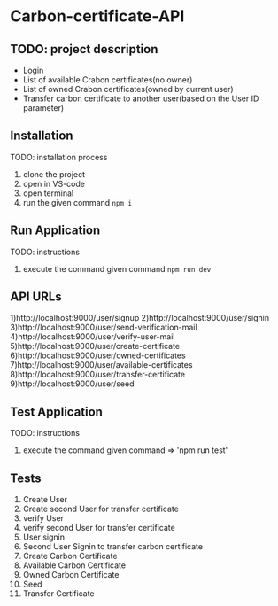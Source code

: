 # Carbon-certificate-API
## TODO: project description

- Login
- List of available Crabon certificates(no owner)
- List of owned Crabon certificates(owned by current user)
- Transfer carbon certificate to another user(based on the User ID parameter)

## Installation
TODO: installation process
1) clone the project
2) open in VS-code
3) open terminal
4) run the given command  ```npm i```
## Run Application
TODO: instructions
1) execute the command given command  ```npm run dev```
## API URLs
1)http://localhost:9000/user/signup
2)http://localhost:9000/user/signin
3)http://localhost:9000/user/send-verification-mail
4)http://localhost:9000/user/verify-user-mail
5)http://localhost:9000/user/create-certificate
6)http://localhost:9000/user/owned-certificates
7)http://localhost:9000/user/available-certificates
8)http://localhost:9000/user/transfer-certificate
9)http://localhost:9000/user/seed
## Test Application
TODO: instructions
1) execute the command given command => 'npm run test'
## Tests
1) Create User
2) Create second User for transfer certificate
3) verify User
4) verify second User for transfer certificate
5) User signin
6) Second User Signin to transfer carbon certificate
7) Create Carbon Certificate
8) Available Carbon Certificate
9) Owned Carbon Certificate
10) Seed
11) Transfer Certificate


